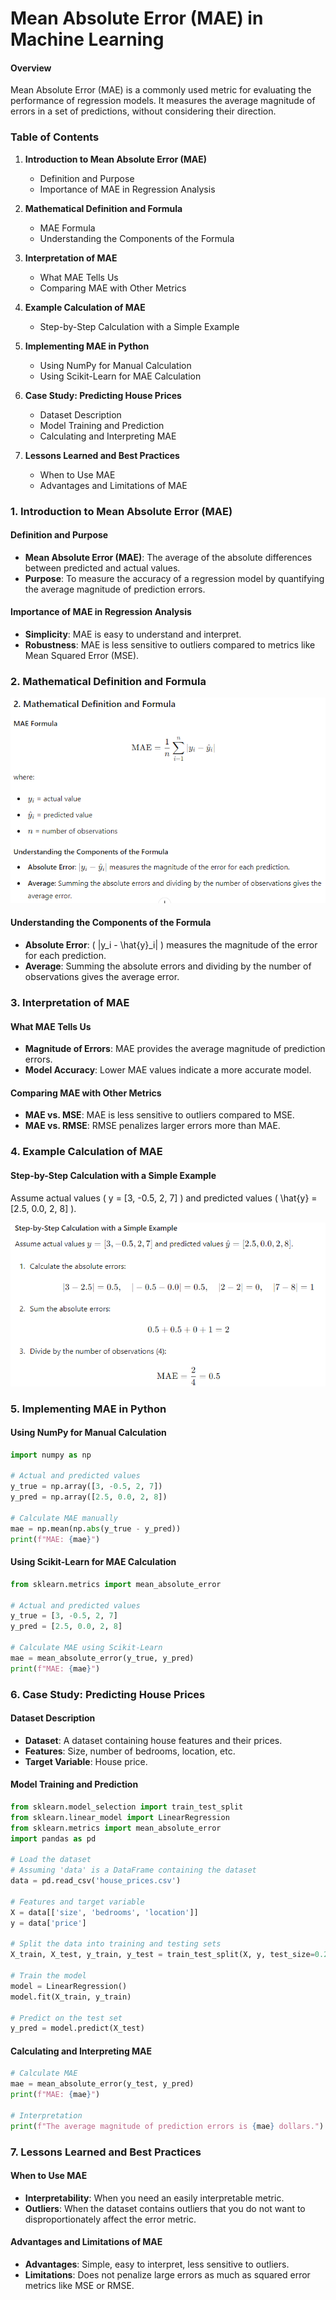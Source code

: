 # Mean Absolute Error (MAE) in Machine Learning

#### Overview
Mean Absolute Error (MAE) is a commonly used metric for evaluating the performance of regression models. It measures the average magnitude of errors in a set of predictions, without considering their direction.

### Table of Contents

1. **Introduction to Mean Absolute Error (MAE)**
   - Definition and Purpose
   - Importance of MAE in Regression Analysis

2. **Mathematical Definition and Formula**
   - MAE Formula
   - Understanding the Components of the Formula

3. **Interpretation of MAE**
   - What MAE Tells Us
   - Comparing MAE with Other Metrics

4. **Example Calculation of MAE**
   - Step-by-Step Calculation with a Simple Example

5. **Implementing MAE in Python**
   - Using NumPy for Manual Calculation
   - Using Scikit-Learn for MAE Calculation

6. **Case Study: Predicting House Prices**
   - Dataset Description
   - Model Training and Prediction
   - Calculating and Interpreting MAE

7. **Lessons Learned and Best Practices**
   - When to Use MAE
   - Advantages and Limitations of MAE

### 1. Introduction to Mean Absolute Error (MAE)

#### Definition and Purpose
- **Mean Absolute Error (MAE)**: The average of the absolute differences between predicted and actual values.
- **Purpose**: To measure the accuracy of a regression model by quantifying the average magnitude of prediction errors.

#### Importance of MAE in Regression Analysis
- **Simplicity**: MAE is easy to understand and interpret.
- **Robustness**: MAE is less sensitive to outliers compared to metrics like Mean Squared Error (MSE).

### 2. Mathematical Definition and Formula

![alt text](image.png)

#### Understanding the Components of the Formula
- **Absolute Error**: \( |y_i - \hat{y}_i| \) measures the magnitude of the error for each prediction.
- **Average**: Summing the absolute errors and dividing by the number of observations gives the average error.

### 3. Interpretation of MAE

#### What MAE Tells Us
- **Magnitude of Errors**: MAE provides the average magnitude of prediction errors.
- **Model Accuracy**: Lower MAE values indicate a more accurate model.

#### Comparing MAE with Other Metrics
- **MAE vs. MSE**: MAE is less sensitive to outliers compared to MSE.
- **MAE vs. RMSE**: RMSE penalizes larger errors more than MAE.

### 4. Example Calculation of MAE

#### Step-by-Step Calculation with a Simple Example
Assume actual values \( y = [3, -0.5, 2, 7] \) and predicted values \( \hat{y} = [2.5, 0.0, 2, 8] \).

![alt text](image-1.png)

### 5. Implementing MAE in Python

#### Using NumPy for Manual Calculation

```python
import numpy as np

# Actual and predicted values
y_true = np.array([3, -0.5, 2, 7])
y_pred = np.array([2.5, 0.0, 2, 8])

# Calculate MAE manually
mae = np.mean(np.abs(y_true - y_pred))
print(f"MAE: {mae}")
```

#### Using Scikit-Learn for MAE Calculation

```python
from sklearn.metrics import mean_absolute_error

# Actual and predicted values
y_true = [3, -0.5, 2, 7]
y_pred = [2.5, 0.0, 2, 8]

# Calculate MAE using Scikit-Learn
mae = mean_absolute_error(y_true, y_pred)
print(f"MAE: {mae}")
```

### 6. Case Study: Predicting House Prices

#### Dataset Description
- **Dataset**: A dataset containing house features and their prices.
- **Features**: Size, number of bedrooms, location, etc.
- **Target Variable**: House price.

#### Model Training and Prediction

```python
from sklearn.model_selection import train_test_split
from sklearn.linear_model import LinearRegression
from sklearn.metrics import mean_absolute_error
import pandas as pd

# Load the dataset
# Assuming 'data' is a DataFrame containing the dataset
data = pd.read_csv('house_prices.csv')

# Features and target variable
X = data[['size', 'bedrooms', 'location']]
y = data['price']

# Split the data into training and testing sets
X_train, X_test, y_train, y_test = train_test_split(X, y, test_size=0.2, random_state=42)

# Train the model
model = LinearRegression()
model.fit(X_train, y_train)

# Predict on the test set
y_pred = model.predict(X_test)
```

#### Calculating and Interpreting MAE

```python
# Calculate MAE
mae = mean_absolute_error(y_test, y_pred)
print(f"MAE: {mae}")

# Interpretation
print(f"The average magnitude of prediction errors is {mae} dollars.")
```

### 7. Lessons Learned and Best Practices

#### When to Use MAE
- **Interpretability**: When you need an easily interpretable metric.
- **Outliers**: When the dataset contains outliers that you do not want to disproportionately affect the error metric.

#### Advantages and Limitations of MAE
- **Advantages**: Simple, easy to interpret, less sensitive to outliers.
- **Limitations**: Does not penalize large errors as much as squared error metrics like MSE or RMSE.

